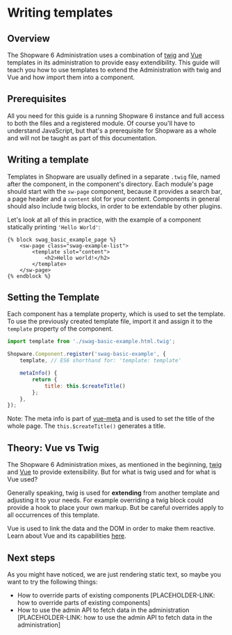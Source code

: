 # Writing templates

## Overview

The Shopware 6 Administration uses a combination of [twig](https://twig.symfony.com/) and [Vue](https://vuejs.org/) templates in its administration to provide easy extendibility. This guide will teach you how to use templates to extend the Administration with twig and Vue and how import them into a component.

## Prerequisites

All you need for this guide is a running Shopware 6 instance and full access to both the files and a registered module. Of course you'll have to understand JavaScript, but that's a prerequisite for Shopware as a whole and will not be taught as part of this documentation.

## Writing a template

Templates in Shopware are usually defined in a separate `.twig` file, named after the component, in the component's directory. Each module's page should start with the `sw-page` component, because it provides a search bar, a page header and a `content` slot for your content. Components in general should also include twig blocks, in order to be extendable by other plugins.

Let's look at all of this in practice, with the example of a component statically printing `'Hello World'`:

```markup
{% block swag_basic_example_page %}
    <sw-page class="swag-example-list">
        <template slot="content">
            <h2>Hello world!</h2>
        </template>
    </sw-page>
{% endblock %}
```

## Setting the Template

Each component has a template property, which is used to set the template. To use the previously created template file, import it and assign it to the `template` property of the component.

```javascript
import template from './swag-basic-example.html.twig';

Shopware.Component.register('swag-basic-example', {
    template, // ES6 shorthand for: 'template: template'  

    metaInfo() {
        return {
            title: this.$createTitle()
        };
    },
});
```

Note: The meta info is part of [vue-meta](https://vue-meta.nuxtjs.org/) and is used to set the title of the whole page. The `this.$createTitle()` generates a title.

## Theory: Vue vs Twig

The Shopware 6 Administration mixes, as mentioned in the beginning, [twig](https://twig.symfony.com/) and [Vue](https://vuejs.org/) to provide extensibility. But for what is twig used and for what is Vue used?

Generally speaking, twig is used for **extending** from another template and adjusting it to your needs. For example overriding a twig block could provide a hook to place your own markup. But be careful overrides apply to all occurrences of this template.

Vue is used to link the data and the DOM in order to make them reactive. Learn about Vue and its capabilities [here](https://vuejs.org/v2/guide/index.html).

## Next steps

As you might have noticed, we are just rendering static text, so maybe you want to try the following things:

* How to override parts of existing components \[PLACEHOLDER-LINK: how to override parts of existing components\]
* How to use the admin API to fetch data in the administration \[PLACEHOLDER-LINK: how to use the admin API to fetch data in the administration\]


